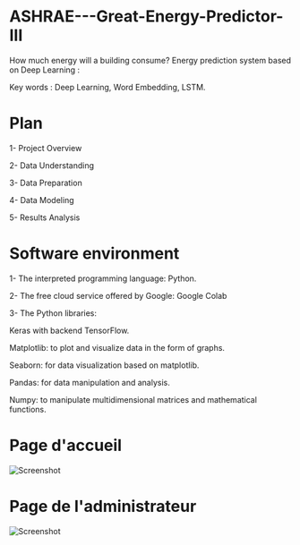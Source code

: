 # ASHRAE---Great-Energy-Predictor-III
How much energy will a building consume?
Energy prediction system based on Deep Learning :

Key words : Deep Learning, Word Embedding, LSTM.

# Plan

1-	Project Overview

2-	Data Understanding

3-	Data Preparation

4-	Data Modeling

5- Results Analysis

# Software environment

1- The interpreted programming language: Python.

2- The free cloud service offered by Google: Google Colab

3- The Python libraries:

   Keras with backend TensorFlow.

   Matplotlib: to plot and visualize data in the form of graphs.
                       
   Seaborn: for data visualization based on matplotlib.
                       
   Pandas: for data manipulation and analysis.
                       
   Numpy: to manipulate multidimensional matrices and mathematical functions.

# Page d'accueil

![Screenshot](guii.png)

# Page de l'administrateur

![Screenshot](admiin.png)
